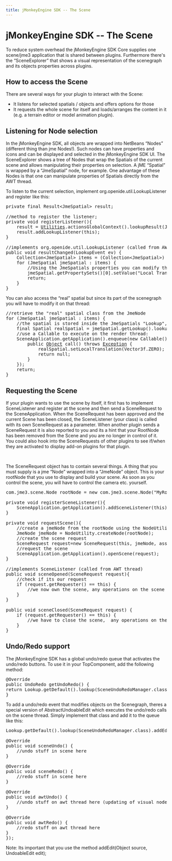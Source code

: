 ```yaml
---
title: jMonkeyEngine SDK -- The Scene
---
```

<h1 class="sectionedit1" id="jmonkeyengine_sdk_--_the_scene">jMonkeyEngine SDK -- The Scene</h1>
<div class="level1">

<p>
To reduce system overhead the jMonkeyEngine SDK Core supplies one scene/jme3 application that is shared between plugins. Furthermore there's the “SceneExplorer” that shows a visual representation of the scenegraph and its objects properties across plugins.
</p>

</div>
<!-- EDIT1 SECTION "jMonkeyEngine SDK -- The Scene" [1-304] -->
<h2 class="sectionedit2" id="how_to_access_the_scene">How to access the Scene</h2>
<div class="level2">

<p>
There are several ways for your plugin to interact with the Scene:
</p>
<ul>
<li class="level1"><div class="li"> It listens for selected spatials / objects and offers options for those</div>
</li>
<li class="level1"><div class="li"> It requests the whole scene for itself and loads/arranges the content in it (e.g. a terrain editor or model animation plugin).</div>
</li>
</ul>

</div>
<!-- EDIT2 SECTION "How to access the Scene" [305-616] -->
<h2 class="sectionedit3" id="listening_for_node_selection">Listening for Node selection</h2>
<div class="level2">

<p>
In the jMonkeyEngine SDK, all objects are wrapped into NetBeans “Nodes” (different thing than jme Nodes!). Such nodes can have properties and icons and can be displayed and selected in the jMonkeyEngine SDK UI. The SceneExplorer shows a tree of Nodes that wrap the Spatials of the current scene and allows manipulating their properties on selection. A jME “Spatial” is wrapped by a “JmeSpatial” node, for example. One advantage of these Nodes is that one can manipulate properties of Spatials directly from the AWT thread.
</p>

<p>
To listen to the current selection, implement org.openide.util.LookupListener and register like this:
</p>
<pre class="code java"><span class="kw1">private</span> <span class="kw1">final</span> Result<span class="sy0">&lt;</span>JmeSpatial<span class="sy0">&gt;</span> result<span class="sy0">;</span>
 
<span class="co1">//method to register the listener;</span>
<span class="kw1">private</span> <span class="kw4">void</span> registerListener<span class="br0">(</span><span class="br0">)</span><span class="br0">{</span>
    result <span class="sy0">=</span> <a href="http://www.google.com/search?hl=en&amp;q=allinurl%3Adocs.oracle.com+javase+docs+api+utilities"><span class="kw3">Utilities</span></a>.<span class="me1">actionsGlobalContext</span><span class="br0">(</span><span class="br0">)</span>.<span class="me1">lookupResult</span><span class="br0">(</span>JmeSpatial.<span class="kw1">class</span><span class="br0">)</span><span class="sy0">;</span>
    result.<span class="me1">addLookupListener</span><span class="br0">(</span><span class="kw1">this</span><span class="br0">)</span><span class="sy0">;</span>
<span class="br0">}</span>
 
<span class="co1">//implements org.openide.util.LookupListener (called from AWT thread)</span>
<span class="kw1">public</span> <span class="kw4">void</span> resultChanged<span class="br0">(</span>LookupEvent ev<span class="br0">)</span> <span class="br0">{</span>
    Collection<span class="sy0">&lt;</span>JmeSpatial<span class="sy0">&gt;</span> items <span class="sy0">=</span> <span class="br0">(</span>Collection<span class="sy0">&lt;</span>JmeSpatial<span class="sy0">&gt;</span><span class="br0">)</span> result.<span class="me1">allInstances</span><span class="br0">(</span><span class="br0">)</span><span class="sy0">;</span>
    <span class="kw1">for</span> <span class="br0">(</span>JmeSpatial jmeSpatial <span class="sy0">:</span> items<span class="br0">)</span> <span class="br0">{</span>
        <span class="co1">//Using the JmeSpatials properties you can modify the spatial directly from the AWT thread:</span>
        jmeSpatial.<span class="me1">getPropertySets</span><span class="br0">(</span><span class="br0">)</span><span class="br0">[</span><span class="nu0">0</span><span class="br0">]</span>.<span class="me1">setValue</span><span class="br0">(</span><span class="st0">"Local Translation"</span>, Vector3f.<span class="me1">ZERO</span><span class="br0">)</span><span class="sy0">;</span>
        <span class="kw1">return</span><span class="sy0">;</span>
    <span class="br0">}</span>
<span class="br0">}</span></pre>

<p>
You can also access the “real” spatial but since its part of the scenegraph you will have to modify it on that thread:
</p>
<pre class="code java"><span class="co1">//retrieve the "real" spatial class from the JmeNode</span>
<span class="kw1">for</span> <span class="br0">(</span>JmeSpatial jmeSpatial <span class="sy0">:</span> items<span class="br0">)</span> <span class="br0">{</span>
    <span class="co1">//the spatial is stored inside the JmeSpatials "Lookup", a general container for Objects</span>
    <span class="kw1">final</span> Spatial realSpatial <span class="sy0">=</span> jmeSpatial.<span class="me1">getLookup</span><span class="br0">(</span><span class="br0">)</span>.<span class="me1">lookup</span><span class="br0">(</span>Spatial.<span class="kw1">class</span><span class="br0">)</span><span class="sy0">;</span>
    <span class="co1">//use a Callable to execute on the render thread:</span>
    SceneApplication.<span class="me1">getApplication</span><span class="br0">(</span><span class="br0">)</span>.<span class="me1">enqueue</span><span class="br0">(</span><span class="kw1">new</span> Callable<span class="br0">(</span><span class="br0">)</span> <span class="br0">{</span>
        <span class="kw1">public</span> <a href="http://www.google.com/search?hl=en&amp;q=allinurl%3Adocs.oracle.com+javase+docs+api+object"><span class="kw3">Object</span></a> call<span class="br0">(</span><span class="br0">)</span> <span class="kw1">throws</span> <a href="http://www.google.com/search?hl=en&amp;q=allinurl%3Adocs.oracle.com+javase+docs+api+exception"><span class="kw3">Exception</span></a> <span class="br0">{</span>
            realSpatial.<span class="me1">setLocalTranslation</span><span class="br0">(</span>Vector3f.<span class="me1">ZERO</span><span class="br0">)</span><span class="sy0">;</span>
            <span class="kw1">return</span> <span class="kw2">null</span><span class="sy0">;</span>
        <span class="br0">}</span>
    <span class="br0">}</span><span class="br0">)</span><span class="sy0">;</span>
    <span class="kw1">return</span><span class="sy0">;</span>
<span class="br0">}</span></pre>

</div>
<!-- EDIT3 SECTION "Listening for Node selection" [617-2667] -->
<h2 class="sectionedit4" id="requesting_the_scene">Requesting the Scene</h2>
<div class="level2">

<p>
If your plugin wants to use the scene by itself, it first has to implement SceneListener and register at the scene and then send a SceneRequest to the SceneApplication. When the SceneRequest has been approved and the current Scene has been closed, the SceneListener (your class) is called with its own SceneRequest as a parameter. When another plugin sends a SceneRequest it is also reported to you and its a hint that your RootNode has been removed from the Scene and you are no longer in control of it. You could also hook into the SceneRequests of other plugins to see if/when they are activated to display add-on plugins for that plugin.
</p>

<p>
<br />

The SceneRequest object has to contain several things. A thing that you must supply is a jme “Node” wrapped into a “JmeNode” object. This is your rootNode that you use to display and build your scene. As soon as you control the scene, you will have to control the camera etc. yourself.
</p>
<pre class="code java">com.<span class="me1">jme3</span>.<span class="me1">scene</span>.<span class="me1">Node</span> rootNode <span class="sy0">=</span> <span class="kw1">new</span> com.<span class="me1">jme3</span>.<span class="me1">scene</span>.<span class="me1">Node</span><span class="br0">(</span><span class="st0">"MyRootNode"</span><span class="br0">)</span><span class="sy0">;</span>
 
<span class="kw1">private</span> <span class="kw4">void</span> registerSceneListener<span class="br0">(</span><span class="br0">)</span><span class="br0">{</span>
    SceneApplication.<span class="me1">getApplication</span><span class="br0">(</span><span class="br0">)</span>.<span class="me1">addSceneListener</span><span class="br0">(</span><span class="kw1">this</span><span class="br0">)</span><span class="sy0">;</span>
<span class="br0">}</span>
 
<span class="kw1">private</span> <span class="kw4">void</span> requestScene<span class="br0">(</span><span class="br0">)</span><span class="br0">{</span>
    <span class="co1">//create a jmeNode from the rootNode using the NodeUtility</span>
    JmeNode jmeNode <span class="sy0">=</span> NodeUtility.<span class="me1">createNode</span><span class="br0">(</span>rootNode<span class="br0">)</span><span class="sy0">;</span>
    <span class="co1">//create the scene request</span>
    SceneRequest request<span class="sy0">=</span><span class="kw1">new</span> SceneRequest<span class="br0">(</span><span class="kw1">this</span>, jmeNode, assetManager<span class="br0">)</span><span class="sy0">;</span>
    <span class="co1">//request the scene</span>
    SceneApplication.<span class="me1">getApplication</span><span class="br0">(</span><span class="br0">)</span>.<span class="me1">openScene</span><span class="br0">(</span>request<span class="br0">)</span><span class="sy0">;</span>
<span class="br0">}</span>
 
<span class="co1">//implements SceneListener (called from AWT thread)</span>
<span class="kw1">public</span> <span class="kw4">void</span> sceneOpened<span class="br0">(</span>SceneRequest request<span class="br0">)</span><span class="br0">{</span>
    <span class="co1">//check if its our request</span>
    <span class="kw1">if</span> <span class="br0">(</span>request.<span class="me1">getRequester</span><span class="br0">(</span><span class="br0">)</span> <span class="sy0">==</span> <span class="kw1">this</span><span class="br0">)</span> <span class="br0">{</span>
        <span class="co1">//we now own the scene, any operations on the scene have to be done via Callables</span>
    <span class="br0">}</span>
<span class="br0">}</span>
 
<span class="kw1">public</span> <span class="kw4">void</span> sceneClosed<span class="br0">(</span>SceneRequest request<span class="br0">)</span> <span class="br0">{</span>
    <span class="kw1">if</span> <span class="br0">(</span>request.<span class="me1">getRequester</span><span class="br0">(</span><span class="br0">)</span> <span class="sy0">==</span> <span class="kw1">this</span><span class="br0">)</span> <span class="br0">{</span>
        <span class="co1">//we have to close the scene,  any operations on the scene have to be done via Callables</span>
    <span class="br0">}</span>
<span class="br0">}</span></pre>

</div>
<!-- EDIT4 SECTION "Requesting the Scene" [2668-4630] -->
<h2 class="sectionedit5" id="undo_redo_support">Undo/Redo support</h2>
<div class="level2">

<p>
The jMonkeyEngine SDK has a global undo/redo queue that activates the undo/redo buttons. To use it in your TopComponent, add the following method:
</p>
<pre class="code java">@Override 
<span class="kw1">public</span> UndoRedo getUndoRedo<span class="br0">(</span><span class="br0">)</span> <span class="br0">{</span> 
<span class="kw1">return</span> Lookup.<span class="me1">getDefault</span><span class="br0">(</span><span class="br0">)</span>.<span class="me1">lookup</span><span class="br0">(</span>SceneUndoRedoManager.<span class="kw1">class</span><span class="br0">)</span><span class="sy0">;</span> 
<span class="br0">}</span> </pre>

<p>
To add a undo/redo event that modifies objects on the Scenegraph, theres a special version of AbstractUndoableEdit which executes the undo/redo calls on the scene thread. Simply implement that class and add it to the queue like this:
</p>
<pre class="code java">Lookup.<span class="me1">getDefault</span><span class="br0">(</span><span class="br0">)</span>.<span class="me1">lookup</span><span class="br0">(</span>SceneUndoRedoManager.<span class="kw1">class</span><span class="br0">)</span>.<span class="me1">addEdit</span><span class="br0">(</span><span class="kw1">this</span>, <span class="kw1">new</span> AbstractUndoableSceneEdit<span class="br0">(</span><span class="br0">)</span> <span class="br0">{</span> 
 
@Override 
<span class="kw1">public</span> <span class="kw4">void</span> sceneUndo<span class="br0">(</span><span class="br0">)</span> <span class="br0">{</span> 
    <span class="co1">//undo stuff in scene here</span>
<span class="br0">}</span> 
 
@Override 
<span class="kw1">public</span> <span class="kw4">void</span> sceneRedo<span class="br0">(</span><span class="br0">)</span> <span class="br0">{</span> 
    <span class="co1">//redo stuff in scene here</span>
<span class="br0">}</span> 
 
@Override 
<span class="kw1">public</span> <span class="kw4">void</span> awtUndo<span class="br0">(</span><span class="br0">)</span> <span class="br0">{</span> 
    <span class="co1">//undo stuff on awt thread here (updating of visual nodes etc, called post scene edit)</span>
<span class="br0">}</span> 
 
@Override 
<span class="kw1">public</span> <span class="kw4">void</span> awtRedo<span class="br0">(</span><span class="br0">)</span> <span class="br0">{</span> 
    <span class="co1">//redo stuff on awt thread here</span>
<span class="br0">}</span> 
<span class="br0">}</span><span class="br0">)</span><span class="sy0">;</span></pre>

<p>
Note: Its important that you use the method addEdit(Object source, UndoableEdit edit);
</p>

</div>
<!-- EDIT5 SECTION "Undo/Redo support" [4631-] -->
